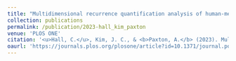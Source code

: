 ```yaml
---
title: "Multidimensional recurrence quantification analysis of human-metronome phasing"
collection: publications
permalink: /publication/2023-hall_kim_paxton
venue: 'PLOS ONE'
citation: '<u>Hall, C.</u>, Kim, J. C., & <b>Paxton, A.</b> (2023). Multidimensional recurrence quantification analysis of human-metronome phasing. <i>PLOS ONE</i>, <i>18</i>(2), e0279987.'
oaurl: 'https://journals.plos.org/plosone/article?id=10.1371/journal.pone.0279987'
---
```

